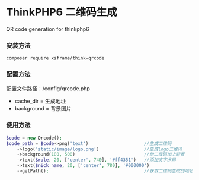 # ThinkPHP6 二维码生成

QR code generation for thinkphp6

### 安装方法

```shell
composer require xsframe/think-qrcode
```

### 配置方法

配置文件路径：/config/qrcode.php
+ cache_dir = 生成地址
+ background = 背景图片

### 使用方法

```php
$code = new Qrcode();
$code_path = $code->png('text')                     //生成二维码
    ->logo('static/image/logo.png')                 //生成logo二维码
    ->background(180, 500)                          //给二维码加上背景
    ->text($role, 20, ['center', 740], '#ff4351')   //添加文字水印
    ->text($nick_name, 20, ['center', 780], '#000000')
    ->getPath();                                    //获取二维码生成的地址
```